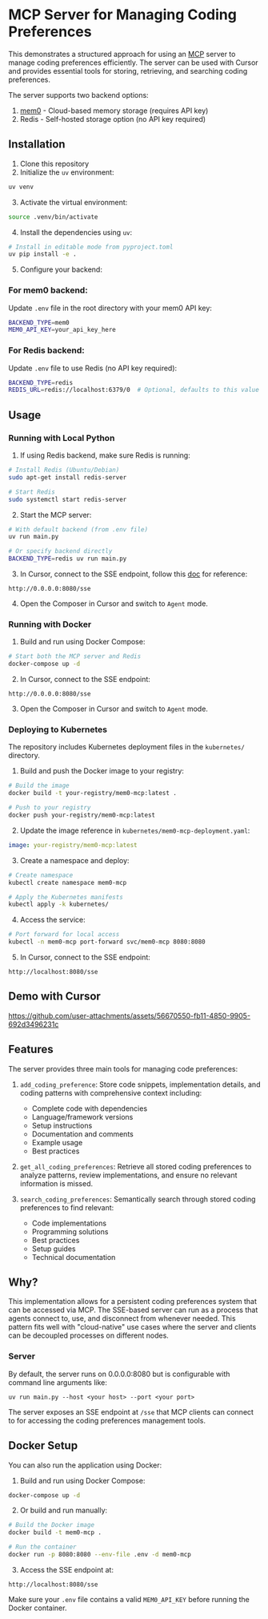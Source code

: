 # MCP Server for Managing Coding Preferences

This demonstrates a structured approach for using an [MCP](https://modelcontextprotocol.io/introduction) server to manage coding preferences efficiently. The server can be used with Cursor and provides essential tools for storing, retrieving, and searching coding preferences.

The server supports two backend options:
1. [mem0](https://mem0.ai) - Cloud-based memory storage (requires API key)
2. Redis - Self-hosted storage option (no API key required)

## Installation

1. Clone this repository
2. Initialize the `uv` environment:

```bash
uv venv
```

3. Activate the virtual environment:

```bash
source .venv/bin/activate
```

4. Install the dependencies using `uv`:

```bash
# Install in editable mode from pyproject.toml
uv pip install -e .
```

5. Configure your backend:

### For mem0 backend:
Update `.env` file in the root directory with your mem0 API key:

```bash
BACKEND_TYPE=mem0
MEM0_API_KEY=your_api_key_here
```

### For Redis backend:
Update `.env` file to use Redis (no API key required):

```bash
BACKEND_TYPE=redis
REDIS_URL=redis://localhost:6379/0  # Optional, defaults to this value
```

## Usage

### Running with Local Python

1. If using Redis backend, make sure Redis is running:

```bash
# Install Redis (Ubuntu/Debian)
sudo apt-get install redis-server

# Start Redis
sudo systemctl start redis-server
```

2. Start the MCP server:

```bash
# With default backend (from .env file)
uv run main.py

# Or specify backend directly
BACKEND_TYPE=redis uv run main.py
```

3. In Cursor, connect to the SSE endpoint, follow this [doc](https://docs.cursor.com/context/model-context-protocol) for reference:

```
http://0.0.0.0:8080/sse
```

4. Open the Composer in Cursor and switch to `Agent` mode.

### Running with Docker

1. Build and run using Docker Compose:

```bash
# Start both the MCP server and Redis
docker-compose up -d
```

2. In Cursor, connect to the SSE endpoint:

```
http://0.0.0.0:8080/sse
```

3. Open the Composer in Cursor and switch to `Agent` mode.

### Deploying to Kubernetes

The repository includes Kubernetes deployment files in the `kubernetes/` directory.

1. Build and push the Docker image to your registry:

```bash
# Build the image
docker build -t your-registry/mem0-mcp:latest .

# Push to your registry
docker push your-registry/mem0-mcp:latest
```

2. Update the image reference in `kubernetes/mem0-mcp-deployment.yaml`:

```yaml
image: your-registry/mem0-mcp:latest
```

3. Create a namespace and deploy:

```bash
# Create namespace
kubectl create namespace mem0-mcp

# Apply the Kubernetes manifests
kubectl apply -k kubernetes/
```

4. Access the service:

```bash
# Port forward for local access
kubectl -n mem0-mcp port-forward svc/mem0-mcp 8080:8080
```

5. In Cursor, connect to the SSE endpoint:

```
http://localhost:8080/sse
```

## Demo with Cursor

https://github.com/user-attachments/assets/56670550-fb11-4850-9905-692d3496231c

## Features

The server provides three main tools for managing code preferences:

1. `add_coding_preference`: Store code snippets, implementation details, and coding patterns with comprehensive context including:
   - Complete code with dependencies
   - Language/framework versions
   - Setup instructions
   - Documentation and comments
   - Example usage
   - Best practices

2. `get_all_coding_preferences`: Retrieve all stored coding preferences to analyze patterns, review implementations, and ensure no relevant information is missed.

3. `search_coding_preferences`: Semantically search through stored coding preferences to find relevant:
   - Code implementations
   - Programming solutions
   - Best practices
   - Setup guides
   - Technical documentation

## Why?

This implementation allows for a persistent coding preferences system that can be accessed via MCP. The SSE-based server can run as a process that agents connect to, use, and disconnect from whenever needed. This pattern fits well with "cloud-native" use cases where the server and clients can be decoupled processes on different nodes.

### Server

By default, the server runs on 0.0.0.0:8080 but is configurable with command line arguments like:

```
uv run main.py --host <your host> --port <your port>
```

The server exposes an SSE endpoint at `/sse` that MCP clients can connect to for accessing the coding preferences management tools.

## Docker Setup

You can also run the application using Docker:

1. Build and run using Docker Compose:

```bash
docker-compose up -d
```

2. Or build and run manually:

```bash
# Build the Docker image
docker build -t mem0-mcp .

# Run the container
docker run -p 8080:8080 --env-file .env -d mem0-mcp
```

3. Access the SSE endpoint at:

```
http://localhost:8080/sse
```

Make sure your `.env` file contains a valid `MEM0_API_KEY` before running the Docker container.

